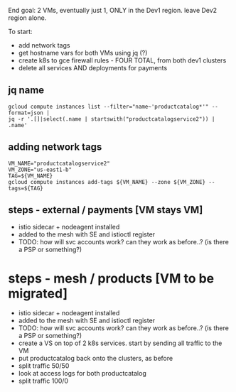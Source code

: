 End goal: 2 VMs, eventually just 1, ONLY in the Dev1 region. leave Dev2 region alone.

To start:
- add network tags
- get hostname vars for both VMs using jq (?)
- create k8s to gce firewall rules - FOUR TOTAL, from both dev1 clusters
- delete all services AND deployments for payments

## jq name

```
gcloud compute instances list --filter="name~'productcatalog*'" --format=json |
jq -r '.[]|select(.name | startswith("productcatalogservice2")) | .name'
```

## adding network tags

```
VM_NAME="productcatalogservice2"
VM_ZONE="us-east1-b"
TAG=${VM_NAME}
gcloud compute instances add-tags ${VM_NAME} --zone ${VM_ZONE} --tags=${TAG}
```

## steps - external / payments  [VM stays VM]
- istio sidecar + nodeagent installed
- added to the mesh with SE and istioctl register
- TODO: how will svc accounts work? can they work as before..? (is there a PSP or something?)


# steps - mesh / products  [VM to be migrated]
- istio sidecar + nodeagent installed
- added to the mesh with SE and istioctl register
- TODO: how will svc accounts work? can they work as before..? (is there a PSP or something?)
- create a VS on top of 2 k8s services. start by sending all traffic to the VM
- put productcatalog back onto the clusters, as before
- split traffic 50/50
- look at access logs for both productcatalog
- split traffic 100/0